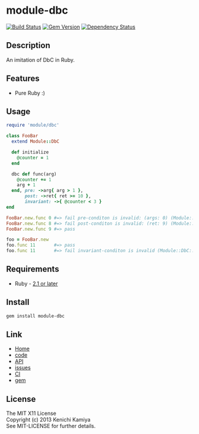 module-dbc
===========

[![Build Status](https://secure.travis-ci.org/kachick/module-dbc.png)](http://travis-ci.org/kachick/module-dbc)
[![Gem Version](https://badge.fury.io/rb/module-dbc.png)](http://badge.fury.io/rb/module-dbc)
[![Dependency Status](https://gemnasium.com/kachick/module-dbc.svg)](https://gemnasium.com/kachick/module-dbc)

Description
-----------

An imitation of DbC in Ruby.

Features
--------

* Pure Ruby :)

Usage
-----

```ruby
require 'module/dbc'

class FooBar
  extend Module::DbC

  def initialize
    @counter = 1
  end

  dbc def func(arg)
    @counter += 1
    arg + 1
  end, pre: ->arg{ arg > 1 },
       post: ->ret{ ret >= 10 },
       invariant: ->{ @counter < 3 }
end

FooBar.new.func 0 #=> fail pre-conditon is invalid: (args: 0) (Module::DbC::PreConditionError)
FooBar.new.func 8 #=> fail post-conditon is invalid: (ret: 9) (Module::DbC::PostConditionError)
FooBar.new.func 9 #=> pass

foo = FooBar.new
foo.func 11       #=> pass
foo.func 11       #=> fail invariant-conditon is invalid (Module::DbC::PostInvariantConditionError)
```

Requirements
-------------

* Ruby - [2.1 or later](http://travis-ci.org/#!/kachick/module-dbc)

Install
-------

```bash
gem install module-dbc
```

Link
----

* [Home](http://kachick.github.com/module-dbc/)
* [code](https://github.com/kachick/module-dbc)
* [API](http://www.rubydoc.info/github/kachick/module-dbc)
* [issues](https://github.com/kachick/module-dbc/issues)
* [CI](http://travis-ci.org/#!/kachick/module-dbc)
* [gem](https://rubygems.org/gems/module-dbc)

License
--------

The MIT X11 License  
Copyright (c) 2013 Kenichi Kamiya  
See MIT-LICENSE for further details.
